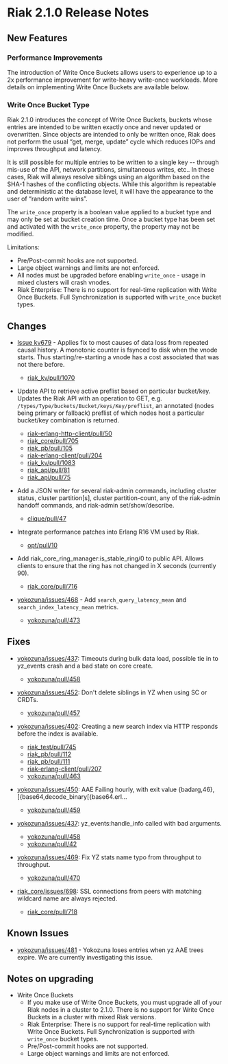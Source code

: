 # Riak 2.1.0 Release Notes

## New Features

### Performance Improvements

The introduction of Write Once Buckets allows users to experience up to a 2x performance improvement for write-heavy write-once workloads.  More details on implementing Write Once Buckets are available below.

### Write Once Bucket Type

Riak 2.1.0 introduces the concept of Write Once Buckets, buckets whose entries are intended to be written exactly once and never updated or overwritten. Since objects are intended to only be written once, Riak does not perform the usual “get, merge, update” cycle which reduces IOPs and improves throughput and latency.

It is still possible for multiple entries to be written to a single key -- through mis-use of the API, network partitions, simultaneous writes, etc.. In these cases, Riak will always resolve siblings using an algorithm based on the SHA-1 hashes of the conflicting objects. While this algorithm is repeatable and deterministic at the database level, it will have the appearance to the user of “random write wins”.

The `write_once` property is a boolean value applied to a bucket type and may only be set at bucket creation time. Once a bucket type has been set and activated with the `write_once` property, the property may not be modified.

Limitations:

 * Pre/Post-commit hooks are not supported.
 * Large object warnings and limits are not enforced.
 * All nodes must be upgraded before enabling `write_once` - usage in mixed clusters will crash vnodes.
 * Riak Enterprise: There is no support for real-time replication with Write Once Buckets.  Full Synchronization is supported with `write_once` bucket types.

## Changes

* [Issue kv679](https://github.com/basho/riak_kv/issues/679) - Applies fix to most causes of data loss from repeated causal history. A monotonic counter is fsynced to disk when the vnode starts. Thus starting/re-starting a vnode has a cost associated that was not there before. 
  * [riak_kv/pull/1070](https://github.com/basho/riak_kv/pull/1070)


* Update API to retrieve active preflist based on particular bucket/key.
Updates the Riak API with an operation to GET, e.g. `/types/Type/buckets/Bucket/keys/Key/preflist`, an annotated (nodes being primary or fallback) preflist of which nodes host a particular bucket/key combination is returned.
  * [riak-erlang-http-client/pull/50](https://github.com/basho/riak-erlang-http-client/pull/50)
  * [riak_core/pull/705](https://github.com/basho/riak_core/pull/705)
  * [riak_pb/pull/105](https://github.com/basho/riak_pb/pull/105)
  * [riak-erlang-client/pull/204](https://github.com/basho/riak-erlang-client/pull/204)
  * [riak_kv/pull/1083](https://github.com/basho/riak_kv/pull/1083)
  * [riak_api/pull/81](https://github.com/basho/riak_api/pull/81)
  * [riak_api/pull/75](https://github.com/basho/riak_api/pull/75)

* Add a JSON writer for several riak-admin commands, including cluster status, cluster partition[s], cluster partition-count, any of the riak-admin handoff commands, and riak-admin set/show/describe.
  * [clique/pull/47](https://github.com/basho/clique/pull/47)

* Integrate performance patches into Erlang R16 VM used by Riak.
  * [opt/pull/10](https://github.com/basho/otp/pull/10)

* Add riak_core_ring_manager:is_stable_ring/0 to public API. Allows clients to ensure that the ring has not changed in X seconds (currently 90).
  * [riak_core/pull/716](https://github.com/basho/riak_core/pull/716)

* [yokozuna/issues/468](https://github.com/basho/yokozuna/issues/468) - Add `search_query_latency_mean` and `search_index_latency_mean` metrics.
  * [yokozuna/pull/473](https://github.com/basho/yokozuna/pull/473)

## Fixes

* [yokozuna/issues/437](https://github.com/basho/yokozuna/issues/437): Timeouts during bulk data load, possible tie in to yz_events crash and a bad state on core create.
  * [yokozuna/pull/458](https://github.com/basho/yokozuna/pull/458)

* [yokozuna/issues/452](https://github.com/basho/yokozuna/issues/452):  Don't delete siblings in YZ when using SC or CRDTs.
  * [yokozuna/pull/457](https://github.com/basho/yokozuna/pull/457)

* [yokozuna/issues/402](https://github.com/basho/yokozuna/issues/402): Creating a new search index via HTTP responds before the index is available.
  * [riak_test/pull/745](https://github.com/basho/riak_test/pull/745)
  * [riak_pb/pull/112](https://github.com/basho/riak_pb/pull/112)
  * [riak_pb/pull/111](https://github.com/basho/riak_pb/pull/111)
  * [riak-erlang-client/pull/207](https://github.com/basho/riak-erlang-client/pull/207)
  * [yokozuna/pull/463](https://github.com/basho/yokozuna/pull/463)

* [yokozuna/issues/450](https://github.com/basho/yokozuna/issues/450): AAE Failing hourly, with exit value {badarg,46}, [{base64,decode_binary[{base64.erl…
  * [yokozuna/pull/459](https://github.com/basho/yokozuna/pull/459)

* [yokozuna/issues/437](https://github.com/basho/yokozuna/issues/437): yz_events:handle_info called with bad arguments.
  * [yokozuna/pull/458](https://github.com/basho/yokozuna/pull/458)
  * [yokozuna/pull/42](https://github.com/basho/yokozuna/pull/42)

* [yokozuna/issues/469](https://github.com/basho/yokozuna/issues/469): Fix YZ stats name typo from throughput to throughput.
  * [yokozuna/pull/470](https://github.com/basho/yokozuna/pull/470)

* [riak_core/issues/698](https://github.com/basho/riak_core/issues/698): SSL connections from peers with matching wildcard name are always rejected.
  * [riak_core/pull/718](https://github.com/basho/riak_core/pull/718) 

## Known Issues

* [yokozuna/issues/481](https://github.com/basho/yokozuna/issues/481) - Yokozuna loses entries when yz AAE trees expire. We are currently investigating this issue.


## Notes on upgrading

* Write Once Buckets
  * If you make use of Write Once Buckets, you must upgrade all of your Riak nodes in a cluster to 2.1.0.  There is no support for Write Once Buckets in a cluster with mixed Riak versions.
  * Riak Enterprise: There is no support for real-time replication with Write Once Buckets.  Full Synchronization is supported with `write_once` bucket types.
  * Pre/Post-commit hooks are not supported.
  * Large object warnings and limits are not enforced.
